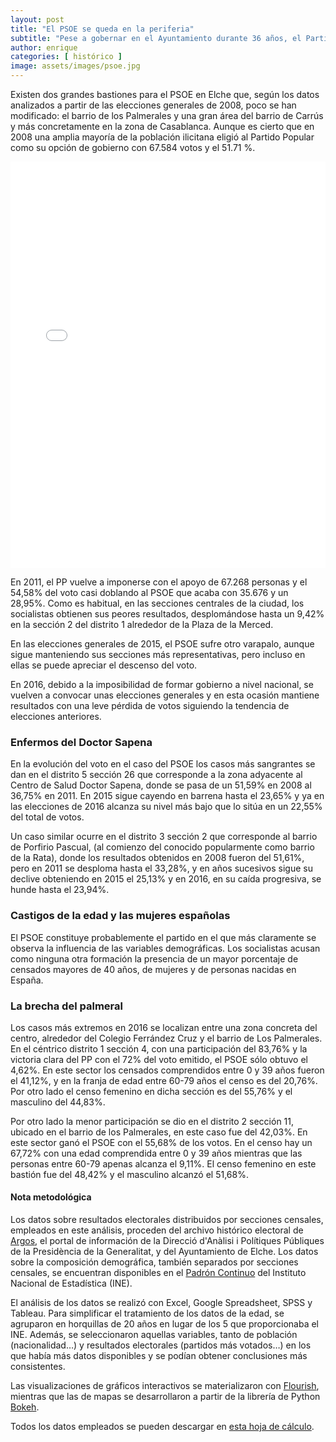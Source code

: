 ```yaml
---
layout: post
title: "El PSOE se queda en la periferia"
subtitle: "Pese a gobernar en el Ayuntamiento durante 36 años, el Partido Socialista sólo conserva parte de su fuerza en Carrús y Los Palmerales"
author: enrique 
categories: [ histórico ]
image: assets/images/psoe.jpg
---
```

Existen dos grandes bastiones para el PSOE en Elche que, según los datos analizados a partir de las elecciones generales de 2008, poco se han modificado: el barrio de los Palmerales y una gran área del barrio de Carrús y más concretamente en la zona de Casablanca. Aunque es cierto que en 2008 una amplia mayoría de la población ilicitana eligió al Partido Popular como su opción de gobierno con 67.584 votos y el 51.71 %. 

<iframe src="/assets/images/elchemap.html"
    sandbox="allow-same-origin allow-scripts"
    width="100%"
    height="650"
    scrolling="no"
    seamless="seamless"
    frameborder="0">
</iframe>

En 2011, el PP vuelve a imponerse con el apoyo de 67.268 personas y el 54,58% del voto casi doblando al PSOE que acaba con 35.676 y un 28,95%. Como es habitual, en las secciones centrales de la ciudad, los socialistas obtienen sus peores resultados, desplomándose hasta un 9,42% en la sección 2 del distrito 1 alrededor de la Plaza de la Merced. 

En las elecciones generales de 2015, el PSOE sufre otro varapalo, aunque sigue manteniendo sus secciones más representativas, pero incluso en ellas se puede apreciar el descenso del voto. 

En 2016, debido a la imposibilidad de formar gobierno a nivel nacional, se vuelven a convocar unas elecciones generales y en esta ocasión mantiene resultados con una leve pérdida de votos siguiendo la tendencia de elecciones anteriores.

### Enfermos del Doctor Sapena

<div class="flourish-embed flourish-slope chart" data-src="visualisation/296745"></div><script src="https://public.flourish.studio/resources/embed.js"></script>

En la evolución del voto en el caso del PSOE los casos más sangrantes se dan en el distrito 5 sección 26 que corresponde a la zona adyacente al Centro de Salud Doctor Sapena, donde se pasa de un 51,59% en 2008 al 36,75% en 2011. En 2015 sigue cayendo en barrena hasta el 23,65% y ya en las elecciones de 2016 alcanza su nivel más bajo que lo sitúa en un 22,55% del total de votos.

Un caso similar ocurre en el distrito 3 sección 2 que corresponde al barrio de Porfirio Pascual, (al comienzo del conocido popularmente como barrio de la Rata), donde los resultados obtenidos en 2008 fueron del 51,61%, pero en 2011 se desploma hasta el 33,28%, y en años sucesivos sigue su declive obteniendo en 2015 el 25,13% y en 2016, en su caída progresiva, se hunde hasta el 23,94%.

### Castigos de la edad y las mujeres españolas

<div class="flourish-embed flourish-scatter plot" data-src="visualisation/299596"></div><script src="https://public.flourish.studio/resources/embed.js"></script>

El PSOE constituye probablemente el partido en el que más claramente se observa la influencia de las variables demográficas. Los socialistas acusan como ninguna otra formación la presencia de un mayor porcentaje de censados mayores de 40 años, de mujeres y de personas nacidas en España.

### La brecha del palmeral

<div class="flourish-embed flourish-scatter plot" data-src="visualisation/296748"></div><script src="https://public.flourish.studio/resources/embed.js"></script>

Los casos más extremos en 2016 se localizan entre una zona concreta del centro, alrededor del Colegio Ferrández Cruz y el barrio de Los Palmerales. En el céntrico distrito 1 sección 4, con una participación del 83,76% y la victoria clara del PP con el 72% del voto emitido, el PSOE sólo obtuvo el 4,62%. En este sector los censados comprendidos entre 0 y 39 años fueron el 41,12%, y en la franja de edad entre 60-79 años el censo es del  20,76%. Por otro lado el censo femenino en dicha sección es del 55,76% y el masculino del 44,83%. 

Por otro lado la menor participación se dio en el distrito 2 sección 11, ubicado en el barrio de los Palmerales, en este caso fue del 42,03%. En este sector ganó el PSOE con el 55,68% de los votos. En el censo hay un 67,72% con una edad comprendida entre 0 y 39 años mientras que las personas entre 60-79 apenas alcanza el 9,11%. El censo femenino en este bastión fue del 48,42% y el masculino alcanzó el 51,68%.

<div class="alert alert-secondary" role="alert">
  <h4 class="alert-heading">Nota metodológica</h4>
  <p>Los datos sobre resultados electorales distribuidos por secciones censales, empleados en este análisis, proceden del archivo histórico electoral de <a href="http://www.argos.gva.es/ahe/val/buscaEleccionesV.html">Argos</a>, el portal de información de la Direcció d'Anàlisi i Polítiques Públiques de la Presidència de la Generalitat, y del Ayuntamiento de Elche. Los datos sobre la composición demográfica, también separados por secciones censales, se encuentran disponibles en el <a href="http://www.ine.es/dyngs/INEbase/es/operacion.htm?c=Estadistica_C&cid=1254736177012&menu=resultados&idp=1254734710990">Padrón Continuo</a> del Instituto Nacional de Estadística (INE).</p>
  <p>El análisis de los datos se realizó con Excel, Google Spreadsheet, SPSS y Tableau. Para simplificar el tratamiento de los datos de la edad, se agruparon en horquillas de 20 años en lugar de los 5 que proporcionaba el INE. Además, se seleccionaron aquellas variables, tanto de población (nacionalidad…) y resultados electorales (partidos más votados…) en los que había más datos disponibles y se podían obtener conclusiones más consistentes.</p>
  <p>Las visualizaciones de gráficos interactivos se materializaron con <a href="https://flourish.studio/">Flourish</a>, mientras que las de mapas se desarrollaron a partir de la librería de Python <a href="https://bokeh.pydata.org/en/latest/">Bokeh</a>.</p> 
  <p>Todos los datos empleados se pueden descargar en <a href="https://docs.google.com/spreadsheets/d/1Tde3VYKVakCl2x8WzAm3xa9zMZvSS9LPbvzO9r6_Oco/edit?usp=sharing">esta hoja de cálculo</a>.</p>
</div>